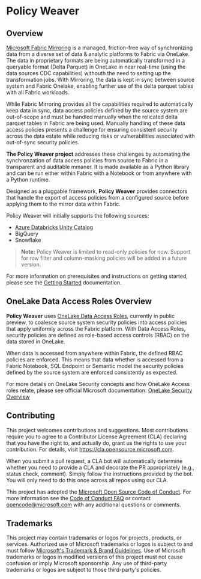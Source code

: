 # Policy Weaver 

## Overview

[Microsoft Fabric Mirroring](https://learn.microsoft.com/en-us/fabric/database/mirrored-database/overview) is a managed, friction-free way of synchronizing data from a diverse set of data & analytic platforms to Fabric via OneLake. The data in proprietary formats are being automatically transformed in a queryable format (Delta Parquet) in OneLake in near real-time (using the data sources CDC capabilities) withouth the need to setting up the transformation jobs. With Mirroring, the data is kept in sync between source system and Fabric Onelake, enabling further use of the delta parquet tables with all Fabric workloads.

While Fabric Mirroring provides all the capabilities required to automatically keep data in sync, data access policies defined by the source system are out-of-scope and must be handled manually when the relicated delta parquet tables in Fabric are being used. Manually handling of these data access policies presents a challenge for ensuring consistent security across the data estate while reducing risks or vulnerabilities associated with out-of-sync security policies.

**The Policy Weaver project** addresses these challenges by automating the synchronzation of data access policies from source to Fabric in a transparent and auditable mmaner. It is made available as a Python library and can be run either within Fabric with a Notebook or from anywhere with a Python runtime.

Designed as a pluggable framework, **Policy Weaver** provides connectors that handle the export of access policies from a configured source before applying them to the mirror data within Fabric.

Policy Weaver will initially supports the following sources:
- [Azure Databricks Unity Catalog]()
- BigQuery
- Snowflake


> <b>Note:</b> Policy Weaver is limited to read-only policies for now. Support 
> for row filter and column-masking policies will be added in a future version.


For more information on prerequisites and instructions on getting started, please see the [Getting Started]() documentation. 

## OneLake Data Access Roles Overview

**Policy Weaver** uses [OneLake Data Access Roles](https://learn.microsoft.com/en-us/fabric/onelake/security/get-started-data-access-roles), currently in public preview, to coalesce source system security policies into access policies that apply uniformly across the Fabric platform. With Data Access Roles, security policies are defined as role-based access controls (RBAC) on the data stored in OneLake.

When data is accessed from anywhere within Fabric, the defined RBAC policies are enforced. This means that data whether is accessed from a Fabric Notebook, SQL Endpoint or Semantic model the security policies defined by the source system are enforced consistently as expected.

For more details on OneLake Security concepts and how OneLake Access roles relate, please see official Microsoft documentation: [OneLake Security Overview](https://learn.microsoft.com/en-us/fabric/onelake/security/get-started-security) 


## Contributing

This project welcomes contributions and suggestions.  Most contributions require you to agree to a
Contributor License Agreement (CLA) declaring that you have the right to, and actually do, grant us
the rights to use your contribution. For details, visit https://cla.opensource.microsoft.com.

When you submit a pull request, a CLA bot will automatically determine whether you need to provide
a CLA and decorate the PR appropriately (e.g., status check, comment). Simply follow the instructions
provided by the bot. You will only need to do this once across all repos using our CLA.

This project has adopted the [Microsoft Open Source Code of Conduct](https://opensource.microsoft.com/codeofconduct/).
For more information see the [Code of Conduct FAQ](https://opensource.microsoft.com/codeofconduct/faq/) or
contact [opencode@microsoft.com](mailto:opencode@microsoft.com) with any additional questions or comments.

## Trademarks

This project may contain trademarks or logos for projects, products, or services. Authorized use of Microsoft 
trademarks or logos is subject to and must follow 
[Microsoft's Trademark & Brand Guidelines](https://www.microsoft.com/en-us/legal/intellectualproperty/trademarks/usage/general).
Use of Microsoft trademarks or logos in modified versions of this project must not cause confusion or imply Microsoft sponsorship.
Any use of third-party trademarks or logos are subject to those third-party's policies.